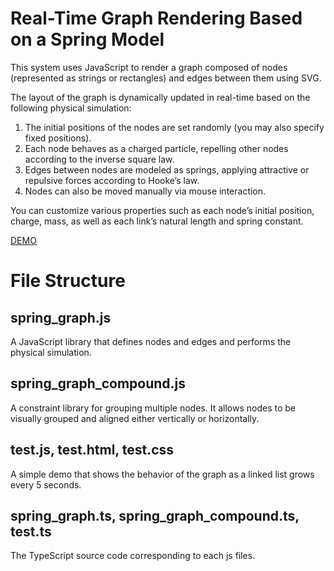 # Real-Time Graph Rendering Based on a Spring Model

This system uses JavaScript to render a graph composed of nodes (represented as strings or rectangles) and edges between them using SVG.

The layout of the graph is dynamically updated in real-time based on the following physical simulation:

1. The initial positions of the nodes are set randomly (you may also specify fixed positions).
2. Each node behaves as a charged particle, repelling other nodes according to the inverse square law.
3. Edges between nodes are modeled as springs, applying attractive or repulsive forces according to Hooke’s law.
4. Nodes can also be moved manually via mouse interaction.

You can customize various properties such as each node’s initial position, charge, mass, as well as each link’s natural length and spring constant.

[DEMO](https://tadashi9e.github.io/spring_graph/test.html)

# File Structure

## spring_graph.js

A JavaScript library that defines nodes and edges and performs the physical simulation.

## spring_graph_compound.js

A constraint library for grouping multiple nodes. It allows nodes to be visually grouped and aligned either vertically or horizontally.

## test.js, test.html, test.css

A simple demo that shows the behavior of the graph as a linked list grows every 5 seconds.

## spring_graph.ts, spring_graph_compound.ts, test.ts

The TypeScript source code corresponding to each js files.
